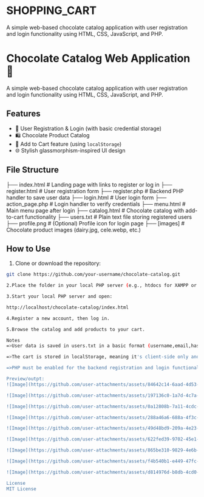 # SHOPPING_CART
A simple web-based chocolate catalog application with user registration and login functionality using HTML, CSS, JavaScript, and PHP.

# Chocolate Catalog Web Application 🍫

A simple web-based chocolate catalog application with user registration and login functionality using HTML, CSS, JavaScript, and PHP.

## Features

- 🔐 User Registration & Login (with basic credential storage)
- 🛍️ Chocolate Product Catalog
- 🛒 Add to Cart feature (using `localStorage`)
- 🌐 Stylish glassmorphism-inspired UI design

## File Structure
├── index.html # Landing page with links to register or log in
├── register.html # User registration form
├── register.php # Backend PHP handler to save user data
├── login.html # User login form
├── action_page.php # Login handler to verify credentials
├── menu.html # Main menu page after login
├── catalog.html # Chocolate catalog with add-to-cart functionality
├── users.txt # Plain text file storing registered users
├── profile.png # (Optional) Profile icon for login page
├── [images] # Chocolate product images (dairy.jpg, cele.webp, etc.)

## How to Use

1. Clone or download the repository:

```bash
git clone https://github.com/your-username/chocolate-catalog.git

2.Place the folder in your local PHP server (e.g., htdocs for XAMPP or www for WAMP).

3.Start your local PHP server and open:

http://localhost/chocolate-catalog/index.html

4.Register a new account, then log in.

5.Browse the catalog and add products to your cart.

Notes
=>User data is saved in users.txt in a basic format (username,email,hashed-password). This is for learning purposes only and not secure for production.

=>The cart is stored in localStorage, meaning it's client-side only and resets per browser/device.

=>PHP must be enabled for the backend registration and login functionality to work.

Preview/outpt:
![Image](https://github.com/user-attachments/assets/84642c14-6aad-4d53-8dcf-af71d16df7fe)

![Image](https://github.com/user-attachments/assets/197136c0-1a7d-4c7a-9ebc-065efd1998bd)

![Image](https://github.com/user-attachments/assets/0a12808b-7a11-4cdc-b9ab-a34d753b2ac1)

![Image](https://github.com/user-attachments/assets/288a46a6-688a-4f3c-a3f9-38e56065a695)

![Image](https://github.com/user-attachments/assets/49d48bd9-209a-4e23-9382-10d5d35875bb)

![Image](https://github.com/user-attachments/assets/622fed39-9702-45e1-858a-670496a39730)

![Image](https://github.com/user-attachments/assets/865be310-9829-4e6b-8abc-ee90da330282)

![Image](https://github.com/user-attachments/assets/f4b540b1-e449-47fc-b564-3c487d70f903)

![Image](https://github.com/user-attachments/assets/d814976d-b8db-4cd0-a9fa-53e580430125)

License
MIT License

